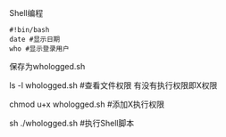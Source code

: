 Shell编程


    #!bin/bash
    date #显示日期
    who #显示登录用户

保存为whologged.sh

ls -l whologged.sh #查看文件权限 有没有执行权限即X权限

chmod u+x whologged.sh #添加X执行权限

sh ./whologged.sh #执行Shell脚本
